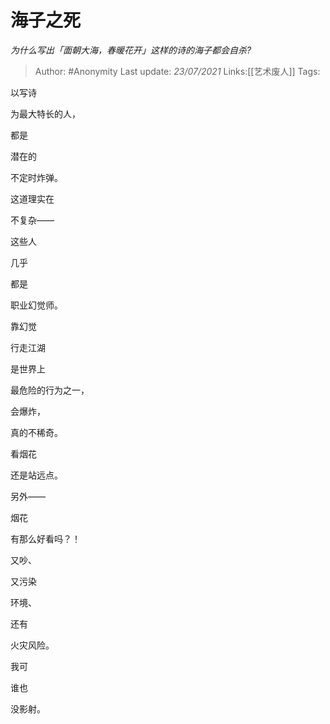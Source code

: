 # 海子之死
*为什么写出「面朝大海，春暖花开」这样的诗的海子都会自杀?*

> Author: #Anonymity
> Last update: *23/07/2021*
> Links:[[艺术废人]]
> Tags:

以写诗

为最大特长的人，

都是

潜在的

不定时炸弹。

这道理实在

不复杂——

这些人

几乎

都是

职业幻觉师。

靠幻觉

行走江湖

是世界上

最危险的行为之一，

会爆炸，

真的不稀奇。

看烟花

还是站远点。

另外——

烟花

有那么好看吗？！

又吵、

又污染

环境、

还有

火灾风险。

我可

谁也

没影射。
